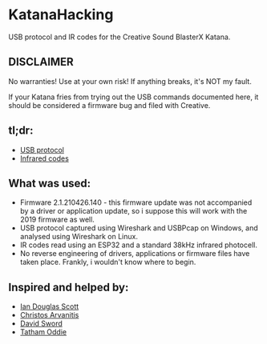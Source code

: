 # KatanaHacking
USB protocol and IR codes for the Creative Sound BlasterX Katana.

## DISCLAIMER

No warranties! Use at your own risk! If anything breaks, it's NOT my fault.

If your Katana fries from trying out the USB commands documented here, it should be considered a firmware bug and filed with Creative.

## tl;dr:
- [USB protocol](USB.md)
- [Infrared codes](IR.md)

## What was used:
- Firmware 2.1.210426.140 - this firmware update was not accompanied by a driver or application update, so i suppose this will work with the 2019 firmware as well.
- USB protocol captured using Wireshark and USBPcap on Windows, and analysed using Wireshark on Linux.
- IR codes read using an ESP32 and a standard 38kHz infrared photocell.
- No reverse engineering of drivers, applications or firmware files have taken place. Frankly, i wouldn't know where to begin.

## Inspired and helped by:
- [Ian Douglas Scott](https://iandouglasscott.com/2018/01/14/reverse-engineering-creative-sound-blaster-e1/)
- [Christos Arvanitis](https://arvchristos.github.io/post/matching-dev-hidraw-devices-with-physical-devices/)
- [David Sword](https://davidsword.ca/create-custom-ir-remote-with-home-assistant-esphome/)
- [Tatham Oddie](https://gist.github.com/tathamoddie/62afc41e5b4464f5adeef4b580fb3294)
